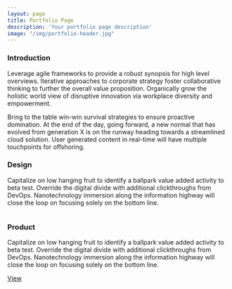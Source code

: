```yaml
---
layout: page
title: Portfolio Page
description: 'Your portfolio page description'
image: "/img/portfolio-header.jpg"
---
```




<h3 class="mdl-cell mdl-cell--12-col mdl-typography--headline">Introduction</h3>
<div class="mdl-cell mdl-cell--10-col mdl-card__supporting-text no-padding ">
    <p>Leverage agile frameworks to provide a robust synopsis for high level overviews. Iterative approaches to corporate strategy foster collaborative thinking to further the overall value proposition. Organically grow the holistic world view of disruptive innovation via workplace diversity and empowerment.</p>
    <p>Bring to the table win-win survival strategies to ensure proactive domination. At the end of the day, going forward, a new normal that has evolved from generation X is on the runway heading towards a streamlined cloud solution. User generated content in real-time will have multiple touchpoints for offshoring.</p>
</div>


<div class="mdl-grid">
<h3 class="mdl-cell mdl-cell--12-col mdl-typography--headline">Design</h3>
<div class="mdl-cell mdl-cell--6-col mdl-card__supporting-text no-padding ">
    <p>
        Capitalize on low hanging fruit to identify a ballpark value added activity to beta test. Override the digital divide with additional clickthroughs from DevOps. Nanotechnology immersion along the information highway will close the loop on focusing solely on the bottom line.
    </p>
</div>
  <div class="mdl-cell mdl-cell--6-col">
      <img class="article-image" src="../../img/portfolio4.jpg" border="0" alt="">
  </div>
</div>

<div class="mdl-grid">
  <h3 class="mdl-cell mdl-cell--12-col mdl-typography--headline">Product</h3>
  <div class="mdl-cell mdl-cell--9-col mdl-card__supporting-text no-padding ">
      <p>
          Capitalize on low hanging fruit to identify a ballpark value added activity to beta test. Override the digital divide with additional clickthroughs from DevOps. Nanotechnology immersion along the information highway will close the loop on focusing solely on the bottom line.
      </p>
  </div>
  <div class="mdl-cell mdl-cell--3-col mdl-card__supporting-text no-padding ">
      <a class="mdl-button mdl-button--raised mdl-js-button mdl-js-ripple-effect mdl-button--accent" href="#">View<span class="mdl-button__ripple-container"><span class="mdl-ripple"></span></span></a>
  </div>
</div>
